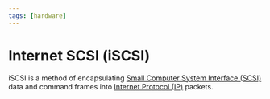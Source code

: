 ```yaml
---
tags: [hardware]
---
```


# Internet SCSI (iSCSI)

iSCSI is a method of encapsulating [Small Computer System Interface (SCSI)](202202041945.md)
data and command frames into [Internet Protocol (IP)](202206151223.md) packets.
